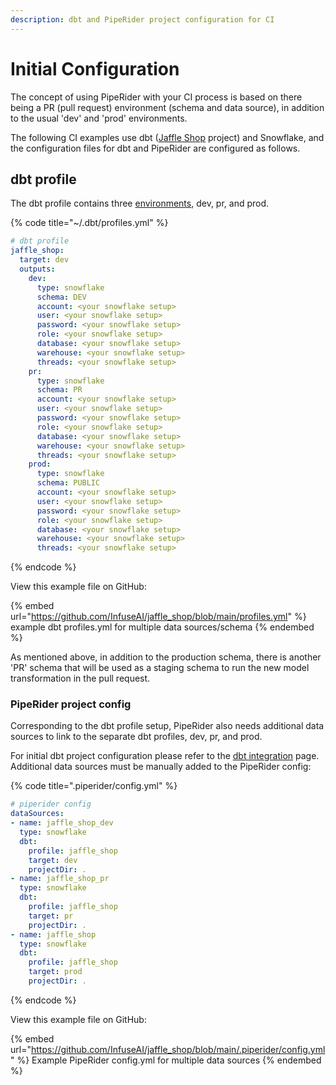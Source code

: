 ```yaml
---
description: dbt and PipeRider project configuration for CI
---
```


# Initial Configuration

The concept of using PipeRider with your CI process is based on there being a PR (pull request) environment (schema and data source), in addition to the usual 'dev' and 'prod' environments.

The following CI examples use dbt ([Jaffle Shop](https://github.com/dbt-labs/jaffle\_shop) project) and Snowflake, and the configuration files for dbt and PipeRider are configured as follows.

## dbt profile

The dbt profile contains three [environments](https://docs.getdbt.com/docs/collaborate/environments), dev, pr, and prod.

{% code title="~/.dbt/profiles.yml" %}
```yaml
# dbt profile
jaffle_shop:
  target: dev
  outputs:
    dev:
      type: snowflake
      schema: DEV
      account: <your snowflake setup>
      user: <your snowflake setup>
      password: <your snowflake setup>
      role: <your snowflake setup>
      database: <your snowflake setup>
      warehouse: <your snowflake setup>
      threads: <your snowflake setup>
    pr:
      type: snowflake
      schema: PR
      account: <your snowflake setup>
      user: <your snowflake setup>
      password: <your snowflake setup>
      role: <your snowflake setup>
      database: <your snowflake setup>
      warehouse: <your snowflake setup>
      threads: <your snowflake setup>
    prod:
      type: snowflake
      schema: PUBLIC
      account: <your snowflake setup>
      user: <your snowflake setup>
      password: <your snowflake setup>
      role: <your snowflake setup>
      database: <your snowflake setup>
      warehouse: <your snowflake setup>
      threads: <your snowflake setup>
```
{% endcode %}

View this example file on GitHub:

{% embed url="https://github.com/InfuseAI/jaffle_shop/blob/main/profiles.yml" %}
example dbt profiles.yml for multiple data sources/schema
{% endembed %}

As mentioned above, in addition to the production schema,  there is another 'PR' schema that will be used  as a staging schema to run the new model transformation in the pull request.

### PipeRider project config

Corresponding to the dbt profile setup, PipeRider also needs additional data sources to link to the separate dbt profiles, dev, pr, and prod.&#x20;

For initial dbt project configuration please refer to the [dbt integration](../dbt-integration.md) page. Additional data sources must be manually added to the PipeRider config:

{% code title=".piperider/config.yml" %}
```yaml
# piperider config
dataSources:
- name: jaffle_shop_dev
  type: snowflake
  dbt:
    profile: jaffle_shop
    target: dev
    projectDir: .
- name: jaffle_shop_pr
  type: snowflake
  dbt:
    profile: jaffle_shop
    target: pr
    projectDir: .
- name: jaffle_shop
  type: snowflake
  dbt:
    profile: jaffle_shop
    target: prod
    projectDir: .
```
{% endcode %}

View this example file on GitHub:

{% embed url="https://github.com/InfuseAI/jaffle_shop/blob/main/.piperider/config.yml" %}
Example PipeRider config.yml for multiple data sources
{% endembed %}
